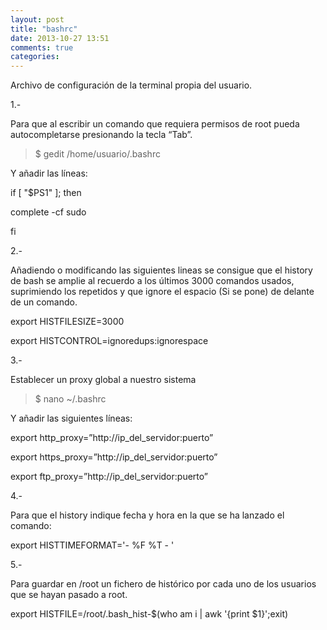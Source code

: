 ```yaml
---
layout: post
title: "bashrc"
date: 2013-10-27 13:51
comments: true
categories: 
---
```

Archivo de configuración de la terminal propia del usuario.

1.- 

Para que al escribir un comando que requiera permisos de root pueda autocompletarse presionando la tecla “Tab”. 

>$ gedit /home/usuario/.bashrc 

Y añadir las líneas: 

if [ "$PS1" ]; then 

complete -cf sudo 

fi 

2.-

Añadiendo o modificando las siguientes lineas se consigue que el history de bash se amplie al recuerdo a los últimos 3000 comandos usados, suprimiendo los repetidos y que ignore el espacio (Si se pone) de delante de un comando. 

export HISTFILESIZE=3000

export HISTCONTROL=ignoredups:ignorespace 

3.- 

Establecer un proxy global a nuestro sistema

>$ nano ~/.bashrc

Y añadir las siguientes líneas:

export http_proxy=”http://ip_del_servidor:puerto” 

export https_proxy=”http://ip_del_servidor:puerto” 

export ftp_proxy=”http://ip_del_servidor:puerto” 

4.-

Para que el history indique fecha y hora en la que se ha lanzado el comando:

export HISTTIMEFORMAT='- %F %T - '

5.- 

Para guardar en /root un fichero de histórico por cada uno de los usuarios que se hayan pasado a root.

export HISTFILE=/root/.bash_hist-$(who am i | awk '{print $1}';exit)

